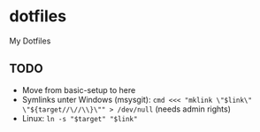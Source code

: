 # dotfiles

My Dotfiles

## TODO

- Move from basic-setup to here
- Symlinks unter Windows (msysgit): `cmd <<< "mklink \"$link\" \"${target//\//\\}\"" > /dev/null` (needs admin rights)
- Linux: `ln -s "$target" "$link"`
